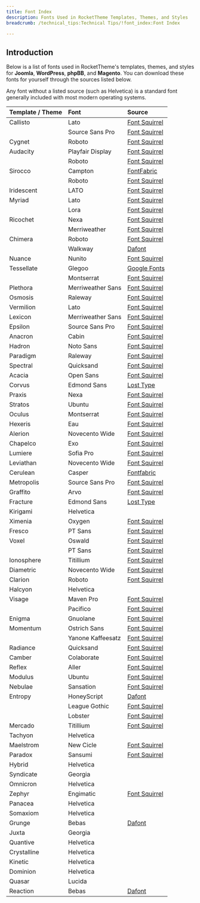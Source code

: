```yaml
---
title: Font Index
description: Fonts Used in RocketTheme Templates, Themes, and Styles
breadcrumb: /technical_tips:Technical Tips/!font_index:Font Index

---
```


Introduction
-----

Below is a list of fonts used in RocketTheme's templates, themes, and styles for **Joomla**, **WordPress**, **phpBB**, and **Magento**. You can download these fonts for yourself through the sources listed below.

Any font without a listed source (such as Helvetica) is a standard font generally included with most modern operating systems.

| Template / Theme | Font              | Source                                                               |
| :--------------- | :---------------- | :------------------------------------------------------------------- |
| Callisto         | Lato              | [Font Squirrel](http://www.fontsquirrel.com/fonts/lato)              |
|                  | Source Sans Pro   | [Font Squirrel](http://www.fontsquirrel.com/fonts/source-sans-pro)   |
| Cygnet           | Roboto            | [Font Squirrel](http://www.fontsquirrel.com/fonts/roboto)            |
| Audacity         | Playfair Display  | [Font Squirrel](http://www.fontsquirrel.com/fonts/playfair-display)  |
|                  | Roboto            | [Font Squirrel](http://www.fontsquirrel.com/fonts/roboto)            |
| Sirocco          | Campton           | [FontFabric](http://fontfabric.com/campton-free-font/)               |
|                  | Roboto            | [Font Squirrel](http://www.fontsquirrel.com/fonts/roboto)            |
| Iridescent       | LATO              | [Font Squirrel](http://www.fontsquirrel.com/fonts/LATO)              |
| Myriad           | Lato              | [Font Squirrel](http://www.fontsquirrel.com/fonts/LATO)              |
|                  | Lora              | [Font Squirrel](http://www.fontsquirrel.com/fonts/lora)              |
| Ricochet         | Nexa              | [Font Squirrel](http://www.fontsquirrel.com/fonts/nexa)              |
|                  | Merriweather      | [Font Squirrel](http://www.fontsquirrel.com/fonts/merriweather)      |
| Chimera          | Roboto            | [Font Squirrel](http://www.fontsquirrel.com/fonts/roboto)            |
|                  | Walkway           | [Dafont](http://www.dafont.com/walkway.font)                         |
| Nuance           | Nunito            | [Font Squirrel](http://www.fontsquirrel.com/fonts/nunito)            |
| Tessellate       | Glegoo            | [Google Fonts](https://www.google.com/fonts/specimen/Glegoo)         |
|                  | Montserrat        | [Font Squirrel](http://www.fontsquirrel.com/fonts/montserrat)        |
| Plethora         | Merriweather Sans | [Font Squirrel](http://www.fontsquirrel.com/fonts/merriweather-sans) |
| Osmosis          | Raleway           | [Font Squirrel](http://www.fontsquirrel.com/fonts/Raleway)           |
| Vermilion        | Lato              | [Font Squirrel](http://www.fontsquirrel.com/fonts/lato)              |
| Lexicon          | Merriweather Sans | [Font Squirrel](http://www.fontsquirrel.com/fonts/merriweather-sans) |
| Epsilon          | Source Sans Pro   | [Font Squirrel](http://www.fontsquirrel.com/fonts/source-sans-pro)   |
| Anacron          | Cabin             | [Font Squirrel](http://www.fontsquirrel.com/fonts/cabin)             |
| Hadron           | Noto Sans         | [Font Squirrel](http://www.fontsquirrel.com/fonts/noto-sans)         |
| Paradigm         | Raleway           | [Font Squirrel](http://www.fontsquirrel.com/fonts/Raleway)           |
| Spectral         | Quicksand         | [Font Squirrel](http://www.fontsquirrel.com/fonts/Quicksand)         |
| Acacia           | Open Sans         | [Font Squirrel](http://www.fontsquirrel.com/fonts/open-sans)         |
| Corvus           | Edmond Sans       | [Lost Type](http://www.losttype.com/font/?name=edmondsans)           |
| Praxis           | Nexa              | [Font Squirrel](http://www.fontsquirrel.com/fonts/nexa)              |
| Stratos          | Ubuntu            | [Font Squirrel](http://www.fontsquirrel.com/fonts/ubuntu)            |
| Oculus           | Montserrat        | [Font Squirrel](http://www.fontsquirrel.com/fonts/montserrat)        |
| Hexeris          | Eau               | [Font Squirrel](http://www.fontsquirrel.com/fonts/Eau)               |
| Alerion          | Novecento Wide    | [Font Squirrel](http://www.fontsquirrel.com/fonts/novecento-wide)    |
| Chapelco         | Exo               | [Font Squirrel](http://www.fontsquirrel.com/fonts/exo)               |
| Lumiere          | Sofia Pro         | [Font Squirrel](http://www.fontsquirrel.com/fonts/sofia-pro)         |
| Leviathan        | Novecento Wide    | [Font Squirrel](http://www.fontsquirrel.com/fonts/novecento-wide)    |
| Cerulean         | Casper            | [Fontfabric](http://fontfabric.com/casper-free-font/)                |
| Metropolis       | Source Sans Pro   | [Font Squirrel](http://www.fontsquirrel.com/fonts/source-sans-pro)   |
| Graffito         | Arvo              | [Font Squirrel](http://www.fontsquirrel.com/fonts/arvo)              |
| Fracture         | Edmond Sans       | [Lost Type](http://www.losttype.com/font/?name=edmondsans)           |
| Kirigami         | Helvetica         |                                                                      |
| Ximenia          | Oxygen            | [Font Squirrel](http://www.fontsquirrel.com/fonts/oxygen)            |
| Fresco           | PT Sans           | [Font Squirrel](http://www.fontsquirrel.com/fonts/PT-Sans)           |
| Voxel            | Oswald            | [Font Squirrel](http://www.fontsquirrel.com/fonts/oswald)            |
|                  | PT Sans           | [Font Squirrel](http://www.fontsquirrel.com/fonts/PT-Sans)           |
| Ionosphere       | Titillium         | [Font Squirrel](http://www.fontsquirrel.com/fonts/Titillium)         |
| Diametric        | Novecento Wide    | [Font Squirrel](http://www.fontsquirrel.com/fonts/novecento-wide)    |
| Clarion          | Roboto            | [Font Squirrel](http://www.fontsquirrel.com/fonts/roboto)            |
| Halcyon          | Helvetica         |                                                                      |
| Visage           | Maven Pro         | [Font Squirrel](http://www.fontsquirrel.com/fonts/maven-pro)         |
|                  | Pacifico          | [Font Squirrel](http://www.fontsquirrel.com/fonts/pacifico)          |
| Enigma           | Gnuolane          | [Font Squirrel](http://www.fontsquirrel.com/fonts/gnuolane)          |
| Momentum         | Ostrich Sans      | [Font Squirrel](http://www.fontsquirrel.com/fonts/ostrich-sans)      |
|                  | Yanone Kaffeesatz | [Font Squirrel](http://www.fontsquirrel.com/fonts/yanone-kaffeesatz) |
| Radiance         | Quicksand         | [Font Squirrel](http://www.fontsquirrel.com/fonts/quicksand)         |
| Camber           | Colaborate        | [Font Squirrel](http://www.fontsquirrel.com/fonts/colaborate)        |
| Reflex           | Aller             | [Font Squirrel](http://www.fontsquirrel.com/fonts/aller)             |
| Modulus          | Ubuntu            | [Font Squirrel](http://www.fontsquirrel.com/fonts/ubuntu)            |
| Nebulae          | Sansation         | [Font Squirrel](http://www.fontsquirrel.com/fonts/sansation)         |
| Entropy          | HoneyScript       | [Dafont](http://www.dafont.com/honey-script.font)                    |
|                  | League Gothic     | [Font Squirrel](http://www.fontsquirrel.com/fonts/League-Gothic)     |
|                  | Lobster           | [Font Squirrel](http://www.fontsquirrel.com/fonts/Lobster)           |
| Mercado          | Titillium         | [Font Squirrel](http://www.fontsquirrel.com/fonts/Titillium)         |
| Tachyon          | Helvetica         |                                                                      |
| Maelstrom        | New Cicle         | [Font Squirrel](http://www.fontsquirrel.com/fonts/New-Cicle)         |
| Paradox          | Sansumi           | [Font Squirrel](http://www.fontsquirrel.com/fonts/Sansumi)           |
| Hybrid           | Helvetica         |                                                                      |
| Syndicate        | Georgia           |                                                                      |
| Omnicron         | Helvetica         |                                                                      |
| Zephyr           | Engimatic         | [Font Squirrel](http://www.fontsquirrel.com/fonts/enigmatic)         |
| Panacea          | Helvetica         |                                                                      |
| Somaxiom         | Helvetica         |                                                                      |
| Grunge           | Bebas             | [Dafont](http://www.dafont.com/bebas.font)                           |
| Juxta            | Georgia           |                                                                      |
| Quantive         | Helvetica         |                                                                      |
| Crystalline      | Helvetica         |                                                                      |
| Kinetic          | Helvetica         |                                                                      |
| Dominion         | Helvetica         |                                                                      |
| Quasar           | Lucida            |                                                                      |
| Reaction         | Bebas             | [Dafont](http://www.dafont.com/bebas.font)                           |
